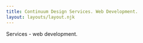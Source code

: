 ```yaml
---
title: Continuum Design Services. Web Development.
layout: layouts/layout.njk
---
```


Services - web development.
